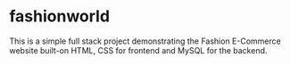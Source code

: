 # fashionworld
This is a simple full stack project demonstrating the Fashion E-Commerce website built-on HTML, CSS for frontend and MySQL for the backend.
